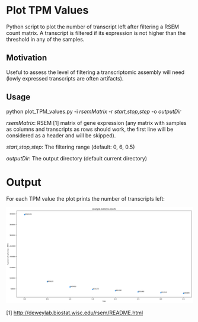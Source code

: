 # Plot TPM Values

Python script to plot the number of transcript left after filtering a RSEM count matrix.
A transcript is filtered if its expression is not higher than the threshold in any of the samples.

## Motivation

Useful to assess the level of filtering a transcriptomic assembly will need (lowly expressed transcripts are often artifacts).

## Usage

python plot_TPM_values.py -i <i>rsemMatrix</i> -r <i>start,stop,step</i> -o <i>outputDir</i>

<i>rsemMatrix</i>: RSEM [1] matrix of gene expression (any matrix with samples as columns and transcripts as rows should work, the first line will be considered as a header and will be skipped).

<i>start,stop,step</i>: The filtering range (default: 0, 6, 0.5)

<i>outputDir</i>: The output directory (default current directory)

# Output 

For each TPM value the plot prints the number of transcripts left:

![alt text](https://raw.githubusercontent.com/MCorentin/plot_TPM_values.py/master/example.png)



[1] http://deweylab.biostat.wisc.edu/rsem/README.html
